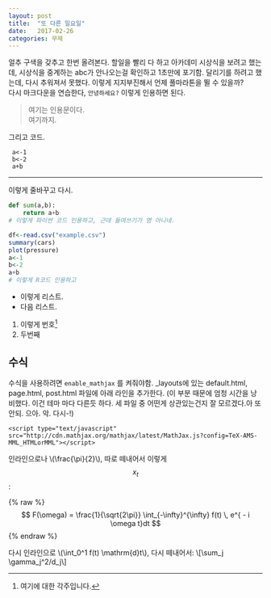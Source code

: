 ```yaml
---
layout: post
title:  "또 다른 일요일"
date:   2017-02-26
categories: 무제
---
```


얼추 구색을 갖추고 한번 올려본다. 할일을 빨리 다 하고 아카데미 시상식을 보려고 했는데, 시상식을 중계하는 abc가 안나오는걸 확인하고 1초만에 포기함. 달리기를 하려고 했는데, 다시 추워져서 못했다. 이렇게 지지부진해서 언제 풀마라톤을 뛸 수 있을까?  
다시 마크다운을 연습한다, `안녕하세요?` 이렇게 인용하면 된다.

> 여기는 인용문이다.  
> 여기까지.  

그리고 코드.

     a<-1
     b<-2
     a+b  

---
이렇게 줄바꾸고 다시.

```python
def sum(a,b):
    return a+b
# 이렇게 파이썬 코드 인용하고, 근데 들여쓰기가 영 아니네.
```  

```r
df<-read.csv("example.csv")
summary(cars)
plot(pressure)
a<-1
b<-2
a+b
# 이렇게 R코드 인용하고
```  

* 이렇게 리스트.
* 다음 리스트.

1. 이렇게 번호[^note-id]
2. 두번째

[^note-id]: 여기에 대한 각주입니다. 


## 수식

수식을 사용하려면 `enable_mathjax` 를 켜줘야함. _layouts에 있는 default.html, page.html, post.html 파일에 아래 라인을 추가한다. (이 부분 때문에 엄청 시간을 낭비했다. 이건 테마 마다 다른듯 하다. 세 파일 중 어떤게 상관있는건지 잘 모르겠다.아 또 안되. 으아. 악. 다시-!)
```
<script type="text/javascript" src="http://cdn.mathjax.org/mathjax/latest/MathJax.js?config=TeX-AMS-MML_HTMLorMML"></script>
```
인라인으로나 \\(\frac{\pi}{2}\\), 따로 떼내어서 이렇게 $$ x_{t} $$:  

{% raw %}
$$ F(\omega) = \frac{1}{\sqrt{2\pi}} \int_{-\infty}^{\infty} f(t) \, e^{ - i \omega t}dt $$
{% endraw %}


다시 인라인으로 \\(\int_0^1 f(t) \mathrm{d}t\\), 다시 떼내어서:
\\[\sum_j \gamma_j^2/d_j\\]
